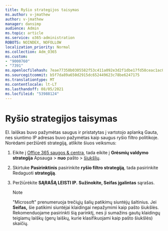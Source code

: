 ```yaml
---
title: Ryšio strategijos taisymas
ms.author: v-jmathew
author: v-jmathew
manager: dansimp
audience: Admin
ms.topic: article
ms.service: o365-administration
ROBOTS: NOINDEX, NOFOLLOW
localization_priority: Normal
ms.collection: Adm_O365
ms.custom:
- "9000760"
- "7391"
ms.openlocfilehash: 7eae77358b0305582f53c411a092e3d2f1dbe17fd58ceac1ac00d5c07b3dd202
ms.sourcegitcommit: b5f7da89a650d2915dc652449623c78be6247175
ms.translationtype: MT
ms.contentlocale: lt-LT
ms.lasthandoff: 08/05/2021
ms.locfileid: "53988124"
---
```

# <a name="fix-connection-policy"></a>Ryšio strategijos taisymas

El. laiškas buvo pažymėtas saugus ir pristatytas į vartotojo aplanką Gauta, nes siuntimo IP adresas buvo pažymėtas kaip saugus ryšio filtro politikoje. Norėdami peržiūrėti strategiją, atlikite šiuos veiksmus:

1. Eikite į [Office 365 saugos & centrą](https://go.microsoft.com/fwlink/p/?linkid=2077143), tada eikite į **Grėsmių valdymo strategija** Apsauga  >  **nuo** pašto  >  [šiukšlių](https://go.microsoft.com/fwlink/?linkid=2101518).
2. Skirtuke **Pasirinktinis** pasirinkite **ryšio filtro strategiją**, tada pasirinkite Redaguoti **strategiją**.
3. Peržiūrėkite **SĄRAŠĄ LEISTI IP.** **Sužinokite, Seifas įgalintas** sąrašas.

    > [!NOTE]
    > "Microsoft" prenumeruoja trečiųjų šalių patikimų siuntėjų šaltinius. Jei **Seifas,** šie patikimi siuntėjai klaidingai nepažymimi kaip pašto šiukšlės. Rekomenduojame pasirinkti šią parinktį, nes ji sumažins gautų klaidingų teigiamų laiškų (gerų laiškų, kurie klasifikuojami kaip pašto šiukšlės) skaičių.

